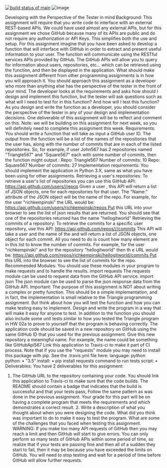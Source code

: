 
[![build status of main](https://travis-ci.org/adiawara/GitHubApi.svg?branch=main)](https://travis-ci.org/adiawara/GitHubApi)
![image](https://user-images.githubusercontent.com/22464380/143890616-278d06b6-e7d8-449e-b789-a42e54fac581.png)




Developing with the Perspective of the Tester in mind Background: This assignment will require that you write code to interface with an external REST-based APIs. We could have used almost any external APIs, but for this assignment we chose GitHub because many of its APIs are public and do not require any authorization or API Keys. This simplifies both the use and setup.
For this assignment imagine that you have been asked to develop a function that will interface with GitHub in order to extract and present useful information to your user. The function will communicate using the RESTful services APIs provided by GitHub. The GitHub APIs will allow you to query for information about users, repositories, etc... which can be retrieved using the function, and then be displayed in the application.
What should make this assignment different from other programming assignments is in how you will approach it. You should approach this assignment as a developer who more than anything else has the perspective of the tester in the front of your mind.
The developer looks at the requirements and asks how should I design and implement this function, but the tester will ask questions such as what will I need to test for in this function? And how will I test this function? As you design and write the function as a developer, you should consider the perspective of the tester in any of your design and implementation decisions. One deliverable of this assignment will be to reflect and comment on this.
Note: we will be building on this assignment for next week, so you will definitely need to complete this assignment this week.
Requirements: You should write a function that will take as input a GitHub user ID. The output from the function will be a list of the names of the repositories that the user has, along with the number of commits that are in each of the listed repositories.
So, for example, if user John567 has 2 repositories named "Triangle567" and "Square567" each with some number of commits, then the function might output :
Repo: Triangle567 Number of commits: 10 Repo: Square567 Number of commits: 27 Implementation requirements: You should implement the application in Python 3.X, same as what you have been using for other assignments.
Retrieving a user's repositories:
To retrieve a user's list of repositories you can use this GitHub API:
https://api.github.com/users//repos Given a user , this API will return a list of JSON objects, one for each repositories for that user. The "Name:" attribute of the JSON object will be the name of the repo.
For example, for the user "richkempinski" the URL would be:
https://api.github.com/users/richkempinski/repos Put this URL into your browser to see the list of json results that are returned. You should see that one of the repositories returned has the name "hellogitworld"
Retrieving the commits of a repository:
To retrieve the commits for a specific user repository, use this API:
https://api.github.com/repos///commits This API will take a user and the name of the and will return a list of JSON objects, one object for each commit. All you need to do is count how many element are in this list to know the number of commits.
For example, for the user "richkempinski" and for the repository "hellogitworld" then th e URL would be:
https://api.github.com/repos/richkempinski/hellogitworld/commits Put this URL into the browser to see the list of commits for the repo.
Recommended Modules:
You should use these modules in your program to make requests and to handle the results.
import requests The requests module can be used to request data from the GitHub API service.
import json The json module can be used to parse the json response data from the GitHub API.
Important: The purpose of this assignment is NOT about writing a complex or pretty function. This should be a simple implementation, and in fact, the implementation is small relative to the Triangle programming assignment. But think about how you will test the function and how you can make testing easy to implement. Design and write the program in a way that will make it easy for anyone to test.
In addition to the function you should also include some unit tests similar to how you tested the Triangle program in HW 02a to prove to yourself that the program is behaving correctly.
The application code should be saved in a new repository on GitHub using the same GitHub ID that you used for the previous assignment. Give this new repository a meaningful name. For example, the name could be something like GitHubApi567
Link this application to Travis-ci to make it part of CI process.
Note that if you use the "requests" module you may need to install this package with pip.
See the .travis.yml file here:
language: python python:
•	"3.5" install:
•	pip install requests
command to run tests
script:
•	
Deliverables: You have 2 deliverables for this assignment:
1.	The GitHub URL to the repository containing your code.
You should link this application to Travis-ci to make sure that the code builds. The README should contain a badge that indicates that the build is successful and that your tests pass, Follow the same pattern as was done in the previous assignment. Your grade for this part will be on having a complete program that meets the requirements and which demonstrates a correct result. 2. Write a description of what you thought about when you were designing the code. What did you think was important to do to make it easy to test the program. What are some of the challenges that you faced when testing this assignment.
WARNING: If you make too many API requests of GitHub then you may reach a limit and then GitHub will start to give errors. You can only perform so many tests of GitHub APIs within some period of time, so realize that if your tests are passing fine and then all of a sudden they start to fail, then it may be because you have exceeded the limits on GitHub. You will need to stop testing and wait for a period of time before GitHub will allow further requests.

